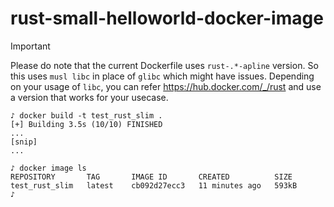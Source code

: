 # rust-small-helloworld-docker-image

> [!IMPORTANT]  
> Please do note that the current Dockerfile uses `rust-.*-apline` version. So this uses `musl libc` in place of `glibc` which might have issues. Depending on your usage of `libc`, you can refer https://hub.docker.com/_/rust and use a version that works for your usecase. 

```
♪ docker build -t test_rust_slim .
[+] Building 3.5s (10/10) FINISHED
...
[snip]
...
```
```
♪ docker image ls
REPOSITORY       TAG       IMAGE ID       CREATED          SIZE
test_rust_slim   latest    cb092d27ecc3   11 minutes ago   593kB
♪
```
